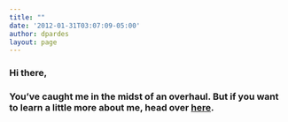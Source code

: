 ```yaml
---
title: ""
date: '2012-01-31T03:07:09-05:00'
author: dpardes
layout: page
---
```


### Hi there,

### You’ve caught me in the midst of an overhaul. But if you want to learn a little more about me, head over [here](/resume/).